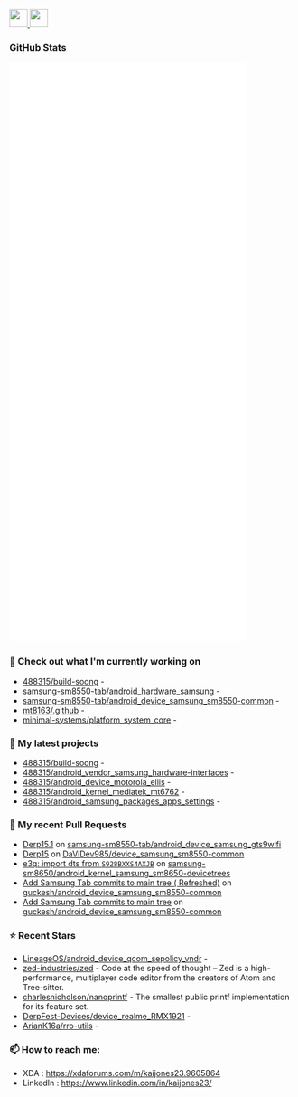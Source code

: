 <p align="left">
  <a href="https://www.github.com/488315" target="_blank" rel="noreferrer">
    <picture>
      <source media="(prefers-color-scheme: dark)" srcset="https://raw.githubusercontent.com/danielcranney/readme-generator/main/public/icons/socials/github-dark.svg" />
      <source media="(prefers-color-scheme: light)" srcset="https://raw.githubusercontent.com/danielcranney/readme-generator/main/public/icons/socials/github.svg" />
      <img src="https://raw.githubusercontent.com/danielcranney/readme-generator/main/public/icons/socials/github.svg" width="32" height="32" />
    </picture>
  </a>
  <a href="https://www.linkedin.com/in/kaijones23/" target="_blank" rel="noreferrer">
    <picture>
      <source media="(prefers-color-scheme: dark)" srcset="https://raw.githubusercontent.com/danielcranney/readme-generator/main/public/icons/socials/linkedin-dark.svg" />
      <source media="(prefers-color-scheme: light)" srcset="https://raw.githubusercontent.com/danielcranney/readme-generator/main/public/icons/socials/linkedin.svg" />
      <img src="https://raw.githubusercontent.com/danielcranney/readme-generator/main/public/icons/socials/linkedin.svg" width="32" height="32" />
    </picture>
  </a>
</p>

### GitHub Stats

<p align="left"><img src="https://raw.githubusercontent.com/488315/488315/refs/heads/master/github-metrics.svg" /></p>

### 👷 Check out what I'm currently working on

- [488315/build-soong](https://github.com/488315/build-soong) - 
- [samsung-sm8550-tab/android_hardware_samsung](https://github.com/samsung-sm8550-tab/android_hardware_samsung) - 
- [samsung-sm8550-tab/android_device_samsung_sm8550-common](https://github.com/samsung-sm8550-tab/android_device_samsung_sm8550-common) - 
- [mt8163/.github](https://github.com/mt8163/.github) - 
- [minimal-systems/platform_system_core](https://github.com/minimal-systems/platform_system_core) - 

### 🌱 My latest projects

- [488315/build-soong](https://github.com/488315/build-soong) - 
- [488315/android_vendor_samsung_hardware-interfaces](https://github.com/488315/android_vendor_samsung_hardware-interfaces) - 
- [488315/android_device_motorola_ellis](https://github.com/488315/android_device_motorola_ellis) - 
- [488315/android_kernel_mediatek_mt6762](https://github.com/488315/android_kernel_mediatek_mt6762) - 
- [488315/android_samsung_packages_apps_settings](https://github.com/488315/android_samsung_packages_apps_settings) - 

### 🔨 My recent Pull Requests

- [Derp15.1](https://github.com/samsung-sm8550-tab/android_device_samsung_gts9wifi/pull/4) on [samsung-sm8550-tab/android_device_samsung_gts9wifi](https://github.com/samsung-sm8550-tab/android_device_samsung_gts9wifi)
- [Derp15](https://github.com/DaViDev985/device_samsung_sm8550-common/pull/1) on [DaViDev985/device_samsung_sm8550-common](https://github.com/DaViDev985/device_samsung_sm8550-common)
- [e3q: import dts from `S928BXXS4AXJB`](https://github.com/samsung-sm8650/android_kernel_samsung_sm8650-devicetrees/pull/1) on [samsung-sm8650/android_kernel_samsung_sm8650-devicetrees](https://github.com/samsung-sm8650/android_kernel_samsung_sm8650-devicetrees)
- [ Add Samsung Tab commits to main tree ( Refreshed)](https://github.com/guckesh/android_device_samsung_sm8550-common/pull/2) on [guckesh/android_device_samsung_sm8550-common](https://github.com/guckesh/android_device_samsung_sm8550-common)
- [Add Samsung Tab commits to main tree](https://github.com/guckesh/android_device_samsung_sm8550-common/pull/1) on [guckesh/android_device_samsung_sm8550-common](https://github.com/guckesh/android_device_samsung_sm8550-common)

### ⭐ Recent Stars

- [LineageOS/android_device_qcom_sepolicy_vndr](https://github.com/LineageOS/android_device_qcom_sepolicy_vndr) - 
- [zed-industries/zed](https://github.com/zed-industries/zed) - Code at the speed of thought – Zed is a high-performance, multiplayer code editor from the creators of Atom and Tree-sitter.
- [charlesnicholson/nanoprintf](https://github.com/charlesnicholson/nanoprintf) - The smallest public printf implementation for its feature set.
- [DerpFest-Devices/device_realme_RMX1921](https://github.com/DerpFest-Devices/device_realme_RMX1921) - 
- [ArianK16a/rro-utils](https://github.com/ArianK16a/rro-utils) - 

### 📫 How to reach me:
  - XDA       : <https://xdaforums.com/m/kaijones23.9605864>
  - LinkedIn  : <https://www.linkedin.com/in/kaijones23/>
